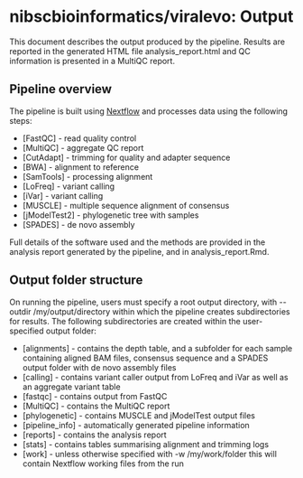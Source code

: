 # nibscbioinformatics/viralevo: Output

This document describes the output produced by the pipeline. Results are reported in the generated HTML file analysis_report.html and QC information is presented in a MultiQC report.

## Pipeline overview

The pipeline is built using [Nextflow](https://www.nextflow.io/)
and processes data using the following steps:

* [FastQC] - read quality control
* [MultiQC] - aggregate QC report
* [CutAdapt] - trimming for quality and adapter sequence
* [BWA] - alignment to reference
* [SamTools] - processing alignment
* [LoFreq] - variant calling
* [iVar] - variant calling
* [MUSCLE] - multiple sequence alignment of consensus
* [jModelTest2] - phylogenetic tree with samples
* [SPADES] - de novo assembly

Full details of the software used and the methods are provided in the analysis report generated by the pipeline, and in analysis_report.Rmd.

## Output folder structure

On running the pipeline, users must specify a root output directory, with --outdir /my/output/directory within which the pipeline creates subdirectories for results. The following subdirectories are created within the user-specified output folder:

* [alignments] - contains the depth table, and a subfolder for each sample containing aligned BAM files, consensus sequence and a SPADES output folder with de novo assembly files
* [calling] - contains variant caller output from LoFreq and iVar as well as an aggregate variant table
* [fastqc] - contains output from FastQC
* [MultiQC] - contains the MultiQC report
* [phylogenetic] - contains MUSCLE and jModelTest output files
* [pipeline_info] - automatically generated pipeline information
* [reports] - contains the analysis report
* [stats] - contains tables summarising alignment and trimming logs
* [work] - unless otherwise specified with -w /my/work/folder this will contain Nextflow working files from the run
